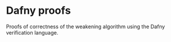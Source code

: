 # Dafny proofs

Proofs of correctness of the weakening algorithm using the Dafny verification language.
